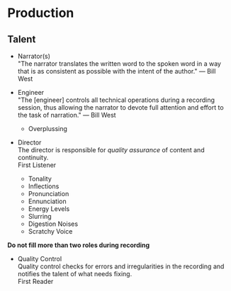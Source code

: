 # Production

## Talent

* Narrator(s)<br />"The narrator translates the written word to the spoken word in a way that is as consistent as possible with the intent of the author." &mdash; Bill West

* Engineer<br />"The [engineer] controls all technical operations during a recording session, thus allowing the narrator to devote full attention and effort to the task of narration." &mdash; Bill West
	* Overplussing

* Director<br />The director is responsible for *quality assurance* of content and continuity.<br />First Listener
	* Tonality
	* Inflections
	* Pronunciation
	* Ennunciation
	* Energy Levels
	* Slurring
	* Digestion Noises
	* Scratchy Voice

**Do not fill more than two roles during recording**

* Quality Control<br />Quality control checks for errors and irregularities in the recording and notifies the talent of what needs fixing.<br />First Reader
